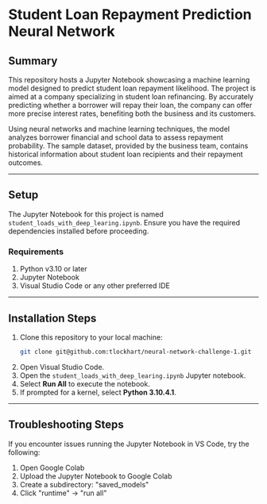 # Student Loan Repayment Prediction Neural Network

## Summary

This repository hosts a Jupyter Notebook showcasing a machine learning model designed to predict student loan repayment likelihood. The project is aimed at a company specializing in student loan refinancing. By accurately predicting whether a borrower will repay their loan, the company can offer more precise interest rates, benefiting both the business and its customers.

Using neural networks and machine learning techniques, the model analyzes borrower financial and school data to assess repayment probability. The sample dataset, provided by the business team, contains historical information about student loan recipients and their repayment outcomes.

---

## Setup

The Jupyter Notebook for this project is named `student_loads_with_deep_learing.ipynb`. Ensure you have the required dependencies installed before proceeding.

### Requirements

1. Python v3.10 or later
2. Jupyter Notebook
3. Visual Studio Code or any other preferred IDE

---

## Installation Steps

1. Clone this repository to your local machine:
   ```bash
   git clone git@github.com:tlockhart/neural-network-challenge-1.git
   ```
2. Open Visual Studio Code.
3. Open the `student_loads_with_deep_learing.ipynb` Jupyter notebook.
4. Select **Run All** to execute the notebook.
5. If prompted for a kernel, select **Python 3.10.4.1**.

---

## Troubleshooting Steps

If you encounter issues running the Jupyter Notebook in VS Code, try the following:

1. Open Google Colab
2. Upload the Jupyter Notebook to Google Colab
3. Create a subdirectory: "saved_models"
4. Click "runtime" -> "run all"
   
   
